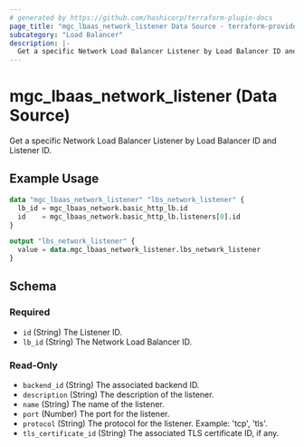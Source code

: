 ```yaml
---
# generated by https://github.com/hashicorp/terraform-plugin-docs
page_title: "mgc_lbaas_network_listener Data Source - terraform-provider-mgc"
subcategory: "Load Balancer"
description: |-
  Get a specific Network Load Balancer Listener by Load Balancer ID and Listener ID.
---
```


# mgc_lbaas_network_listener (Data Source)

Get a specific Network Load Balancer Listener by Load Balancer ID and Listener ID.

## Example Usage

```terraform
data "mgc_lbaas_network_listener" "lbs_network_listener" {
  lb_id = mgc_lbaas_network.basic_http_lb.id
  id    = mgc_lbaas_network.basic_http_lb.listeners[0].id
}

output "lbs_network_listener" {
  value = data.mgc_lbaas_network_listener.lbs_network_listener
}
```

<!-- schema generated by tfplugindocs -->
## Schema

### Required

- `id` (String) The Listener ID.
- `lb_id` (String) The Network Load Balancer ID.

### Read-Only

- `backend_id` (String) The associated backend ID.
- `description` (String) The description of the listener.
- `name` (String) The name of the listener.
- `port` (Number) The port for the listener.
- `protocol` (String) The protocol for the listener. Example: 'tcp', 'tls'.
- `tls_certificate_id` (String) The associated TLS certificate ID, if any.

